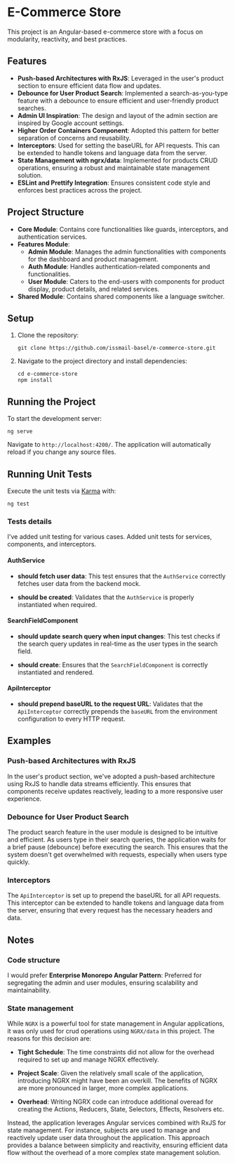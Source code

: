 
# E-Commerce Store

This project is an Angular-based e-commerce store with a focus on modularity, reactivity, and best practices.

## Features

- **Push-based Architectures with RxJS**: Leveraged in the user's product section to ensure efficient data flow and updates.
- **Debounce for User Product Search**: Implemented a search-as-you-type feature with a debounce to ensure efficient and user-friendly product searches.
- **Admin UI Inspiration**: The design and layout of the admin section are inspired by Google account settings.
- **Higher Order Containers Component**: Adopted this pattern for better separation of concerns and reusability.
- **Interceptors**: Used for setting the baseURL for API requests. This can be extended to handle tokens and language data from the server.
- **State Management with ngrx/data**: Implemented for products CRUD operations, ensuring a robust and maintainable state management solution.
- **ESLint and Prettify Integration**: Ensures consistent code style and enforces best practices across the project.

## Project Structure

- **Core Module**: Contains core functionalities like guards, interceptors, and authentication services.
- **Features Module**: 
  - **Admin Module**: Manages the admin functionalities with components for the dashboard and product management.
  - **Auth Module**: Handles authentication-related components and functionalities.
  - **User Module**: Caters to the end-users with components for product display, product details, and related services.
- **Shared Module**: Contains shared components like a language switcher.

## Setup

1. Clone the repository:
   ```
   git clone https://github.com/issmail-basel/e-commerce-store.git
   ```

2. Navigate to the project directory and install dependencies:
   ```
   cd e-commerce-store
   npm install
   ```

## Running the Project

To start the development server:
```
ng serve
```
Navigate to `http://localhost:4200/`. The application will automatically reload if you change any source files.

## Running Unit Tests

Execute the unit tests via [Karma](https://karma-runner.github.io) with:
```
ng test
```

### Tests details
I've added unit testing for various cases. Added unit tests for services, components, and interceptors.


#### **AuthService**

- **should fetch user data**: This test ensures that the `AuthService` correctly fetches user data from the backend mock.
  
- **should be created**: Validates that the `AuthService` is properly instantiated when required.

#### **SearchFieldComponent**

- **should update search query when input changes**: This test checks if the search query updates in real-time as the user types in the search field.
  
- **should create**: Ensures that the `SearchFieldComponent` is correctly instantiated and rendered.

#### **ApiInterceptor**

- **should prepend baseURL to the request URL**: Validates that the `ApiInterceptor` correctly prepends the `baseURL` from the environment configuration to every HTTP request.


## Examples

### Push-based Architectures with RxJS

In the user's product section, we've adopted a push-based architecture using RxJS to handle data streams efficiently. This ensures that components receive updates reactively, leading to a more responsive user experience.

### Debounce for User Product Search

The product search feature in the user module is designed to be intuitive and efficient. As users type in their search queries, the application waits for a brief pause (debounce) before executing the search. This ensures that the system doesn't get overwhelmed with requests, especially when users type quickly.

### Interceptors

The `ApiInterceptor` is set up to prepend the baseURL for all API requests. This interceptor can be extended to handle tokens and language data from the server, ensuring that every request has the necessary headers and data.

## Notes

### Code structure

I would prefer **Enterprise Monorepo Angular Pattern**: Preferred for segregating the admin and user modules, ensuring scalability and maintainability.

### State management


While `NGRX` is a powerful tool for state management in Angular applications, it was only used for crud operations using `NGRX/data` in this project. The reasons for this decision are:

- **Tight Schedule**: The time constraints did not allow for the overhead required to set up and manage NGRX effectively.
  
- **Project Scale**: Given the relatively small scale of the application, introducing NGRX might have been an overkill. The benefits of NGRX are more pronounced in larger, more complex applications.
  
- **Overhead**: Writing NGRX code can introduce additional overead for creating the Actions, Reducers, State, Selectors, Effects, Resolvers etc.

Instead, the application leverages Angular services combined with RxJS for state management. For instance, subjects are used to manage and reactively update user data throughout the application. This approach provides a balance between simplicity and reactivity, ensuring efficient data flow without the overhead of a more complex state management solution.
